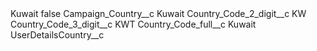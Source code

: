 <?xml version="1.0" encoding="UTF-8"?>
<CustomMetadata xmlns="http://soap.sforce.com/2006/04/metadata" xmlns:xsi="http://www.w3.org/2001/XMLSchema-instance" xmlns:xsd="http://www.w3.org/2001/XMLSchema">
    <label>Kuwait</label>
    <protected>false</protected>
    <values>
        <field>Campaign_Country__c</field>
        <value xsi:type="xsd:string">Kuwait</value>
    </values>
    <values>
        <field>Country_Code_2_digit__c</field>
        <value xsi:type="xsd:string">KW</value>
    </values>
    <values>
        <field>Country_Code_3_digit__c</field>
        <value xsi:type="xsd:string">KWT</value>
    </values>
    <values>
        <field>Country_Code_full__c</field>
        <value xsi:type="xsd:string">Kuwait</value>
    </values>
    <values>
        <field>UserDetailsCountry__c</field>
        <value xsi:nil="true"/>
    </values>
</CustomMetadata>
